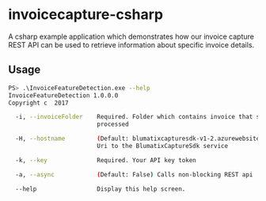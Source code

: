 # invoicecapture-csharp
A csharp example application which demonstrates how our invoice capture REST API can be used to retrieve information about specific invoice details.

## Usage
```sh
PS> .\InvoiceFeatureDetection.exe --help
InvoiceFeatureDetection 1.0.0.0
Copyright c  2017

  -i, --invoiceFolder    Required. Folder which contains invoice that shall be
                         processed

  -H, --hostname         (Default: blumatixcapturesdk-v1-2.azurewebsites.net)
                         Uri to the BlumatixCaptureSdk service

  -k, --key              Required. Your API key token

  -a, --async            (Default: False) Calls non-blocking REST api

  --help                 Display this help screen.
```

